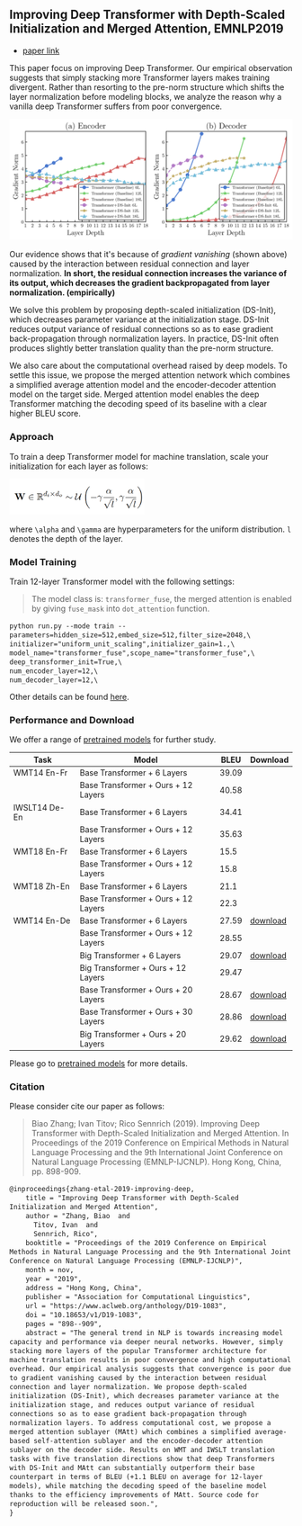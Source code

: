 ## Improving Deep Transformer with Depth-Scaled Initialization and Merged Attention, EMNLP2019

- [paper link](https://www.aclweb.org/anthology/D19-1083/)

This paper focus on improving Deep Transformer. 
Our empirical observation suggests that simply stacking more Transformer layers makes training divergent.
Rather than resorting to the pre-norm structure which shifts the layer normalization before modeling blocks,
we analyze the reason why a vanilla deep Transformer suffers from poor convergence.

<img src="grad.png"  width=800 />

Our evidence shows that it's because of *gradient vanishing* (shown above) caused by the interaction between residual connection
and layer normalization. **In short, the residual connection increases the variance of its output, which decreases the gradient
backpropagated from layer normalization. (empirically)**

We solve this problem by proposing depth-scaled initialization (DS-Init), which decreases 
parameter variance at the initialization stage. DS-Init reduces output variance of residual connections so as to
ease gradient back-propagation through normalization layers. In practice, DS-Init often produces slightly better
translation quality than the pre-norm structure.

We also care about the computational overhead raised by deep models. To settle this issue, we propose the merged
attention network which combines a simplified average attention model and the encoder-decoder attention model on 
the target side. Merged attention model enables the deep Transformer matching the decoding speed of its baseline
with a clear higher BLEU score.

### Approach

To train a deep Transformer model for machine translation, scale your initialization for each layer as follows:

<img src="dsinit.png"  width=240 />

where `\alpha` and `\gamma` are hyperparameters for the uniform distribution. `l` denotes the depth of the layer.


### Model Training

Train 12-layer Transformer model with the following settings:
>The model class is: `transformer_fuse`, the merged attention is enabled by giving `fuse_mask` into `dot_attention` function.
```
python run.py --mode train --parameters=hidden_size=512,embed_size=512,filter_size=2048,\
initializer="uniform_unit_scaling",initializer_gain=1.,\
model_name="transformer_fuse",scope_name="transformer_fuse",\
deep_transformer_init=True,\
num_encoder_layer=12,\
num_decoder_layer=12,\
```

Other details can be found [here](../usage).

### Performance and Download

We offer a range of [pretrained models](http://data.statmt.org/bzhang/emnlp19_deep_transformer/) for further study.


| Task          | Model                               | BLEU  | Download |
|---------------|-------------------------------------|-------| -------- |
| WMT14 En-Fr   | Base Transformer + 6 Layers         | 39.09 | |
|               | Base Transformer + Ours + 12 Layers | 40.58 | |
| IWSLT14 De-En | Base Transformer + 6 Layers         | 34.41 | |
|               | Base Transformer + Ours + 12 Layers | 35.63 | |
| WMT18 En-Fr   | Base Transformer + 6 Layers         | 15.5  | |
|               | Base Transformer + Ours + 12 Layers | 15.8  | |
| WMT18 Zh-En   | Base Transformer + 6 Layers         | 21.1  | |
|               | Base Transformer + Ours + 12 Layers | 22.3  | |
| WMT14 En-De   | Base Transformer + 6 Layers         | 27.59 | [download](http://data.statmt.org/bzhang/emnlp19_deep_transformer/model/base.tar.gz) |
|               | Base Transformer + Ours + 12 Layers | 28.55 | |
|               | Big Transformer + 6 Layers          | 29.07 | [download](http://data.statmt.org/bzhang/emnlp19_deep_transformer/model/big.tar.gz) |
|               | Big Transformer + Ours + 12 Layers  | 29.47 | |
|               | Base Transformer + Ours + 20 Layers | 28.67 | [download](http://data.statmt.org/bzhang/emnlp19_deep_transformer/model/base+fuse_init20.tar.gz) |
|               | Base Transformer + Ours + 30 Layers | 28.86 | [download](http://data.statmt.org/bzhang/emnlp19_deep_transformer/model/base+fuse_init30.tar.gz) |
|               | Big Transformer + Ours + 20 Layers  | 29.62 | [download](http://data.statmt.org/bzhang/emnlp19_deep_transformer/model/big+fuse_init20.tar.gz) |

Please go to [pretrained models](http://data.statmt.org/bzhang/emnlp19_deep_transformer/) for more details.

### Citation

Please consider cite our paper as follows:
>Biao Zhang; Ivan Titov; Rico Sennrich (2019). Improving Deep Transformer with Depth-Scaled Initialization and Merged Attention. In Proceedings of the 2019 Conference on Empirical Methods in Natural Language Processing and the 9th International Joint Conference on Natural Language Processing (EMNLP-IJCNLP). Hong Kong, China, pp. 898-909. 
```
@inproceedings{zhang-etal-2019-improving-deep,
    title = "Improving Deep Transformer with Depth-Scaled Initialization and Merged Attention",
    author = "Zhang, Biao  and
      Titov, Ivan  and
      Sennrich, Rico",
    booktitle = "Proceedings of the 2019 Conference on Empirical Methods in Natural Language Processing and the 9th International Joint Conference on Natural Language Processing (EMNLP-IJCNLP)",
    month = nov,
    year = "2019",
    address = "Hong Kong, China",
    publisher = "Association for Computational Linguistics",
    url = "https://www.aclweb.org/anthology/D19-1083",
    doi = "10.18653/v1/D19-1083",
    pages = "898--909",
    abstract = "The general trend in NLP is towards increasing model capacity and performance via deeper neural networks. However, simply stacking more layers of the popular Transformer architecture for machine translation results in poor convergence and high computational overhead. Our empirical analysis suggests that convergence is poor due to gradient vanishing caused by the interaction between residual connection and layer normalization. We propose depth-scaled initialization (DS-Init), which decreases parameter variance at the initialization stage, and reduces output variance of residual connections so as to ease gradient back-propagation through normalization layers. To address computational cost, we propose a merged attention sublayer (MAtt) which combines a simplified average-based self-attention sublayer and the encoder-decoder attention sublayer on the decoder side. Results on WMT and IWSLT translation tasks with five translation directions show that deep Transformers with DS-Init and MAtt can substantially outperform their base counterpart in terms of BLEU (+1.1 BLEU on average for 12-layer models), while matching the decoding speed of the baseline model thanks to the efficiency improvements of MAtt. Source code for reproduction will be released soon.",
}
```
